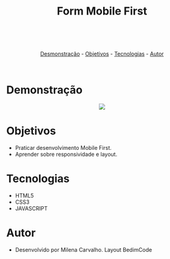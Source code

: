 <header>
    <h1 align="center">Form Mobile First</h1>
</header>
<br>
<p align="center">
    <a href="#Demonstração">Desmonstração</a> -
    <a href="#objetivos">Objetivos</a> -
    <a href="#tecnologias">Tecnologias</a> -
    <a href="#autor">Autor</a> 
</p>
<br>

# Demonstração

<div align="center">
    <img maxheight="500px" src="https://user-images.githubusercontent.com/80054194/156435503-2e72bc8e-be85-4b7c-b371-9d42aa71c0e0.png"/>
</div>

# Objetivos

- Praticar desenvolvimento Mobile First.
- Aprender sobre responsividade e layout.

# Tecnologias

- HTML5
- CSS3
- JAVASCRIPT

# Autor

- Desenvolvido por Milena Carvalho. Layout BedimCode
